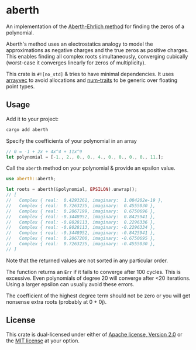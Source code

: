 aberth
======

An implementation of the
[Aberth-Ehrlich method](https://en.wikipedia.org/wiki/Aberth_method)
for finding the zeros of a polynomial.

Aberth's method uses an electrostatics analogy to model the approximations as
negative charges and the true zeros as positive charges. This enables
finding all complex roots simultaneously, converging cubically (worst-case it
converges linearly for zeros of multiplicity).

This crate is `#![no_std]` & tries to have minimal dependencies. It uses
[arrayvec](https://crates.io/crates/arrayvec) to avoid allocations and
[num-traits](https://crates.io/crates/num-traits) to be generic over floating
point types.


Usage
-----

Add it to your project:
```sh
cargo add aberth
```

Specify the coefficients of your polynomial in an array
```rust
// 0 = -1 + 2x + 4x^4 + 11x^9
let polynomial = [-1., 2., 0., 0., 4., 0., 0., 0., 0., 11.];
```

Call the `aberth` method on your polynomial & provide an epsilon value.
```rust
use aberth::aberth;

let roots = aberth(&polynomial, EPSILON).unwrap();
// [
//   Complex { real:  0.4293261, imaginary:  1.084202e-19 },
//   Complex { real:  0.7263235, imaginary:  0.4555030 },
//   Complex { real:  0.2067199, imaginary:  0.6750696 },
//   Complex { real: -0.3448952, imaginary:  0.8425941 },
//   Complex { real: -0.8028113, imaginary:  0.2296336 },
//   Complex { real: -0.8028113, imaginary: -0.2296334 },
//   Complex { real: -0.3448952, imaginary: -0.8425941 },
//   Complex { real:  0.2067200, imaginary: -0.6750695 },
//   Complex { real:  0.7263235, imaginary: -0.4555030 },
// ]
```

Note that the returned values are not sorted in any particular order.

The function returns an `Err` if it fails to converge after 100 cycles. This
is excessive. Even polynomials of degree 20 will converge after <20 iterations.
Using a larger epsilon can usually avoid these errors.

The coefficient of the highest degree term should not be zero or you will get
nonsense extra roots (probably at 0 + 0j).


License
-------

This crate is dual-licensed under either of
[Apache license, Version 2.0](http://www.apache.org/licenses/LICENSE-2.0)
or the
[MIT license](http://opensource.org/licenses/MIT)
at your option.
